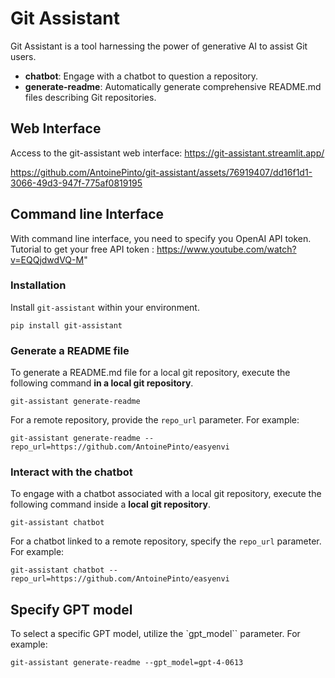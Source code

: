 # Git Assistant

Git Assistant is a tool harnessing the power of generative AI to assist Git users.

*   **chatbot**: Engage with a chatbot to question a repository.
*   **generate-readme**: Automatically generate comprehensive README.md files describing Git repositories.

## Web Interface

Access to the git-assistant web interface: https://git-assistant.streamlit.app/

https://github.com/AntoinePinto/git-assistant/assets/76919407/dd16f1d1-3066-49d3-947f-775af0819195

## Command line Interface

With command line interface, you need to specify you OpenAI API token. Tutorial to get your free API token : https://www.youtube.com/watch?v=EQQjdwdVQ-M"

### Installation

Install `git-assistant` within your environment.

```
pip install git-assistant
```

### Generate a README file

To generate a README.md file for a local git repository, execute the following command **in a local git repository**.

```
git-assistant generate-readme
```

For a remote repository, provide the `repo_url` parameter. For example:

```
git-assistant generate-readme --repo_url=https://github.com/AntoinePinto/easyenvi
```

### Interact with the chatbot

To engage with a chatbot associated with a local git repository, execute the following command inside a **local git repository**.

```
git-assistant chatbot
```

For a chatbot linked to a remote repository, specify the `repo_url` parameter. For example:

```
git-assistant chatbot --repo_url=https://github.com/AntoinePinto/easyenvi
```

## Specify GPT model

To select a specific GPT model, utilize the `gpt_model`` parameter. For example:

```
git-assistant generate-readme --gpt_model=gpt-4-0613
```